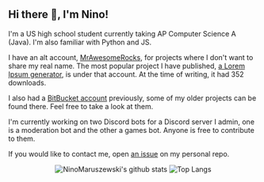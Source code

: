 ## Hi there 👋, I'm Nino!

I'm a US high school student currently taking AP Computer Science A (Java). I'm also familiar with Python and JS.

I have an alt account, [MrAwesomeRocks](https://github.com/MrAwesomeRocks), for projects where I don't want to share my real name. 
The most popular project I have published, [a Lorem Ipsum generator](https://github.com/MrAwesomeRocks/vscode-lorem-ipsum), is under that account. At the time of writing, it had 352 downloads.

I also had a [BitBucket account](https://bitbucket.org/NinoMaruszewski) previously, some of my older projects can be found there. Feel free to take a look at them.

I'm currently working on two Discord bots for a Discord server I admin, one is a moderation bot and the other a games bot. Anyone is free to contribute to them.

If you would like to contact me, open [an issue](https://github.com/NinoMaruszewski/NinoMaruszewski/issues) on my personal repo.

<div align="center">
  
  ![NinoMaruszewski's github stats](https://github-readme-stats.vercel.app/api?username=NinoMaruszewski&count_private=true&show_icons=true&theme=dracula&hide_border=true)
  ![Top Langs](https://github-readme-stats.vercel.app/api/top-langs/?username=NinoMaruszewski&theme=dracula&hide_border=true)
  
</div>


<!--
**NinoMaruszewski/NinoMaruszewski** is a ✨ _special_ ✨ repository because its `README.md` (this file) appears on your GitHub profile.

Here are some ideas to get you started:

- 🔭 I’m currently working on ...
- 🌱 I’m currently learning ...
- 👯 I’m looking to collaborate on ...
- 🤔 I’m looking for help with ...
- 💬 Ask me about ...
- 📫 How to reach me: ...
- 😄 Pronouns: ...
- ⚡ Fun fact: ...
-->
